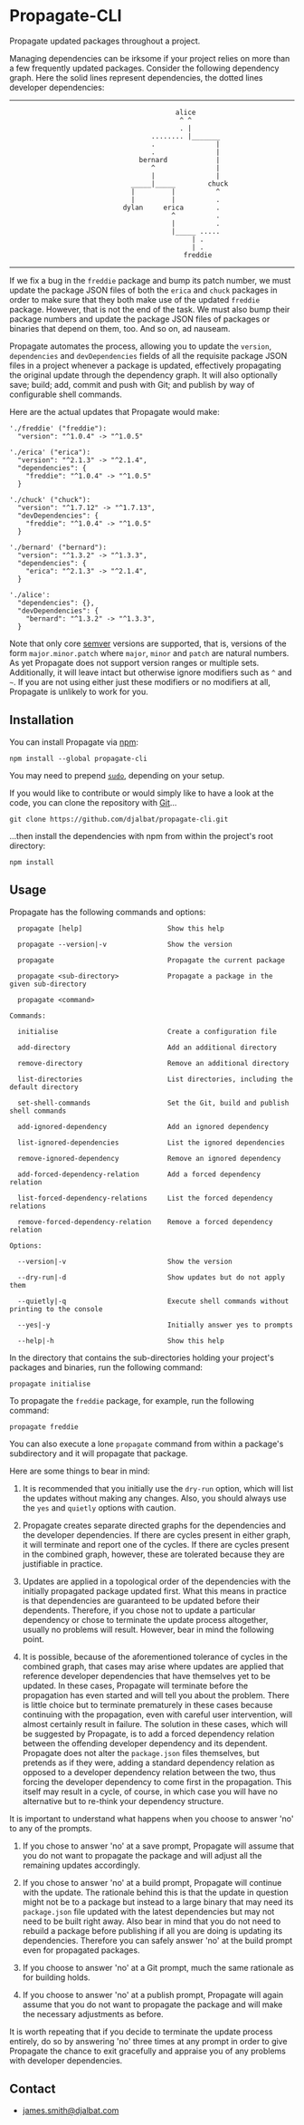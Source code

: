 # Propagate-CLI

Propagate updated packages throughout a project.

Managing dependencies can be irksome if your project relies on more than a few frequently updated packages. Consider the following dependency graph. Here the solid lines represent dependencies, the dotted lines developer dependencies:

---
                                             alice
                                              ^ ^
                                              . |
                                       ........ |_______
                                       .               |
                                       .               |
                                    bernard            |
                                       ^               |
                                       |               |
                                  _____|_____        chuck
                                  |         |          ^
                                  |         |          .
                                dylan     erica        .
                                            ^          .
                                            |          .
                                            |_____ .....
                                                 | .
                                                 | .
                                               freddie
---
 If we fix a bug in the `freddie` package and bump its patch number, we must update the package JSON files of both the `erica` and `chuck` packages in order to make sure that they both make use of the updated `freddie` package. However, that is not the end of the task. We must also bump their package numbers and update the package JSON files of packages or binaries that depend on them, too. And so on, ad nauseam. 
 
 Propagate automates the process, allowing you to update the `version`, `dependencies` and `devDependencies` fields of all the requisite package JSON files in a project whenever a package is updated, effectively propagating the original update through the dependency graph. It will also optionally save; build; add, commit and push with Git; and publish by way of configurable shell commands.
 
 Here are the actual updates that Propagate would make:
 
```
'./freddie' ("freddie"):
  "version": "^1.0.4" -> "^1.0.5"

'./erica' ("erica"):
  "version": "^2.1.3" -> "^2.1.4",
  "dependencies": {
    "freddie": "^1.0.4" -> "^1.0.5"
  }

'./chuck' ("chuck"):
  "version": "^1.7.12" -> "^1.7.13",
  "devDependencies": {
    "freddie": "^1.0.4" -> "^1.0.5"
  }

'./bernard' ("bernard"):
  "version": "^1.3.2" -> "^1.3.3",
  "dependencies": {
    "erica": "^2.1.3" -> "^2.1.4",
  }

'./alice':
  "dependencies": {},
  "devDependencies": {
    "bernard": "^1.3.2" -> "^1.3.3",
  }
```
Note that only core [semver](https://semver.org/) versions are supported, that is, versions of the form `major.minor.patch` where `major`, `minor` and `patch` are natural numbers. As yet Propagate does not support version ranges or multiple sets. Additionally, it will leave intact but otherwise ignore modifiers such as `^` and `~`. If you are not using either just these modifiers or no modifiers at all, Propagate is unlikely to work for you.

## Installation

You can install Propagate via [npm](https://www.npmjs.com/):
 
    npm install --global propagate-cli

You may need to prepend [`sudo`](https://en.wikipedia.org/wiki/Sudo), depending on your setup.

If you would like to contribute or would simply like to have a look at the code, you can clone the repository with [Git](https://git-scm.com/)...

    git clone https://github.com/djalbat/propagate-cli.git

...then install the dependencies with npm from within the project's root directory:

    npm install
    
## Usage

Propagate has the following commands and options:

```
  propagate [help]                     Show this help
  
  propagate --version|-v               Show the version

  propagate                            Propagate the current package

  propagate <sub-directory>            Propagate a package in the given sub-directory

  propagate <command>

Commands:

  initialise                           Create a configuration file

  add-directory                        Add an additional directory
  
  remove-directory                     Remove an additional directory
  
  list-directories                     List directories, including the default directory
  
  set-shell-commands                   Set the Git, build and publish shell commands
  
  add-ignored-dependency               Add an ignored dependency
  
  list-ignored-dependencies            List the ignored dependencies
  
  remove-ignored-dependency            Remove an ignored dependency
  
  add-forced-dependency-relation       Add a forced dependency relation
  
  list-forced-dependency-relations     List the forced dependency relations
  
  remove-forced-dependency-relation    Remove a forced dependency relation
  
Options:

  --version|-v                         Show the version

  --dry-run|-d                         Show updates but do not apply them

  --quietly|-q                         Execute shell commands without printing to the console
  
  --yes|-y                             Initially answer yes to prompts

  --help|-h                            Show this help
```

In the directory that contains the sub-directories holding your project's packages and binaries, run the following command:

    propagate initialise
    
To propagate the `freddie` package, for example, run the following command:

    propagate freddie
    
You can also execute a lone `propagate` command from within a package's subdirectory and it will propagate that package.

Here are some things to bear in mind:

1. It is recommended that you initially use the `dry-run` option, which will list the updates without making any changes. Also, you should always use the `yes` and `quietly` options with caution.

2. Propagate creates separate directed graphs for the dependencies and the developer dependencies. If there are cycles present in either graph, it will terminate and report one of the cycles. If there are cycles present in the combined graph, however, these are tolerated because they are justifiable in practice.

3. Updates are applied in a topological order of the dependencies with the initially propagated package updated first. What this means in practice is that dependencies are guaranteed to be updated before their dependents. Therefore, if you chose not to update a particular dependency or chose to terminate the update process altogether, usually no problems will result. However, bear in mind the following point.

4. It is possible, because of the aforementioned tolerance of cycles in the combined graph, that cases may arise where updates are applied that reference developer dependencies that have themselves yet to be updated. In these cases, Propagate will terminate before the propagation has even started and will tell you about the problem. There is little choice but to terminate prematurely in these cases because continuing with the propagation, even with careful user intervention, will almost certainly result in failure. The solution in these cases, which will be suggested by Propagate, is to add a forced dependency relation between the offending developer dependency and its dependent. Propagate does not alter the `package.json` files themselves, but pretends as if they were, adding a standard dependency relation as opposed to a developer dependency relation between the two, thus forcing the developer dependency to come first in the propagation. This itself may result in a cycle, of course, in which case you will have no alternative but to re-think your dependency structure. 

It is important to understand what happens when you choose to answer 'no' to any of the prompts.

1. If you chose to answer 'no' at a save prompt, Propagate will assume that you do not want to propagate the package and will adjust all the remaining updates accordingly.

2. If you chose to answer 'no' at a build prompt, Propagate will continue with the update. The rationale behind this is that the update in question might not be to a package but instead to a large binary that may need its `package.json` file updated with the latest dependencies but may not need to be built right away. Also bear in mind that you do not need to rebuild a package before publishing if all you are doing is updating its dependencies. Therefore you can safely answer 'no' at the build prompt even for propagated packages.

3. If you choose to answer 'no' at a Git prompt, much the same rationale as for building holds.

4. If you choose to answer 'no' at a publish prompt, Propagate will again assume that you do not want to propagate the package and will make the necessary adjustments as before.

It is worth repeating that if you decide to terminate the update process entirely, do so by answering 'no' three times at any prompt in order to give Propagate the chance to exit gracefully and appraise you of any problems with developer dependencies.

## Contact

- james.smith@djalbat.com

